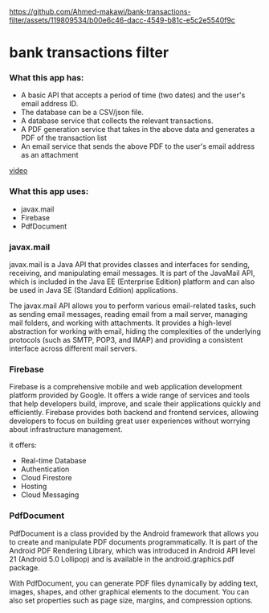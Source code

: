 
https://github.com/Ahmed-makawi/bank-transactions-filter/assets/119809534/b00e6c46-dacc-4549-b81c-e5c2e5540f9c
# bank transactions filter

 ### What this app has:
- A basic API that accepts a period of time (two dates) and the user's email address ID.
- The database can be a CSV/json file.
- A database service that collects the relevant transactions.
- A PDF generation service that takes in the above data and generates a PDF of the transaction list
- An email service that sends the above PDF to the user's email address as an attachment


[video](https://github.com/Ahmed-makawi/bank-transactions-filter/assets/119809534/51851c01-8531-436a-bb60-2cd73710a465)


### What this app uses:
- javax.mail
- Firebase
- PdfDocument


### javax.mail
javax.mail is a Java API that provides classes and interfaces for sending, receiving, and manipulating email messages. It is part of the JavaMail API, which is included in the Java EE (Enterprise Edition) platform and can also be used in Java SE (Standard Edition) applications.

The javax.mail API allows you to perform various email-related tasks, such as sending email messages, reading email from a mail server, managing mail folders, and working with attachments. It provides a high-level abstraction for working with email, hiding the complexities of the underlying protocols (such as SMTP, POP3, and IMAP) and providing a consistent interface across different mail servers.


### Firebase
Firebase is a comprehensive mobile and web application development platform provided by Google. It offers a wide range of services and tools that help developers build, improve, and scale their applications quickly and efficiently. Firebase provides both backend and frontend services, allowing developers to focus on building great user experiences without worrying about infrastructure management.

it offers: 
- Real-time Database
- Authentication
- Cloud Firestore
- Hosting
- Cloud Messaging


### PdfDocument
PdfDocument is a class provided by the Android framework that allows you to create and manipulate PDF documents programmatically. It is part of the Android PDF Rendering Library, which was introduced in Android API level 21 (Android 5.0 Lollipop) and is available in the android.graphics.pdf package.

With PdfDocument, you can generate PDF files dynamically by adding text, images, shapes, and other graphical elements to the document. You can also set properties such as page size, margins, and compression options.

